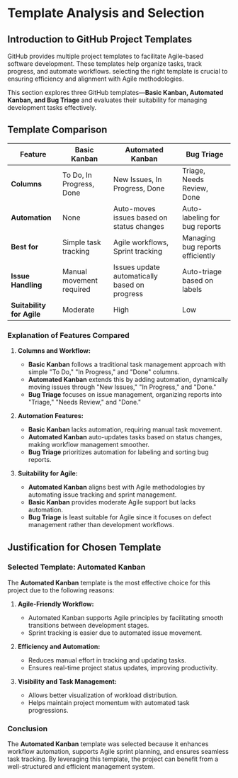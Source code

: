 # Template Analysis and Selection  

## Introduction to GitHub Project Templates  

GitHub provides multiple project templates to facilitate Agile-based software development. These templates help organize tasks, track progress, and automate workflows. selecting the right template is crucial to ensuring efficiency and alignment with Agile methodologies.  

This section explores three GitHub templates—**Basic Kanban, Automated Kanban, and Bug Triage** and evaluates their suitability for managing development tasks effectively.  


## Template Comparison  
  

| Feature              | Basic Kanban             | Automated Kanban         | Bug Triage            |
|----------------------|-------------------------|--------------------------|-----------------------|
| **Columns**         | To Do, In Progress, Done | New Issues, In Progress, Done | Triage, Needs Review, Done |
| **Automation**      | None                     | Auto-moves issues based on status changes | Auto-labeling for bug reports |
| **Best for**        | Simple task tracking     | Agile workflows, Sprint tracking | Managing bug reports efficiently |
| **Issue Handling**  | Manual movement required | Issues update automatically based on progress | Auto-triage based on labels |
| **Suitability for Agile** | Moderate | High | Low |

### Explanation of Features Compared  

1. **Columns and Workflow:**  
   - **Basic Kanban** follows a traditional task management approach with simple "To Do," "In Progress," and "Done" columns.  
   - **Automated Kanban** extends this by adding automation, dynamically moving issues through "New Issues," "In Progress," and "Done."  
   - **Bug Triage** focuses on issue management, organizing reports into "Triage," "Needs Review," and "Done."  

2. **Automation Features:**  
   - **Basic Kanban** lacks automation, requiring manual task movement.  
   - **Automated Kanban** auto-updates tasks based on status changes, making workflow management smoother.  
   - **Bug Triage** prioritizes automation for labeling and sorting bug reports.  

3. **Suitability for Agile:**  
   - **Automated Kanban** aligns best with Agile methodologies by automating issue tracking and sprint management.  
   - **Basic Kanban** provides moderate Agile support but lacks automation.  
   - **Bug Triage** is least suitable for Agile since it focuses on defect management rather than development workflows.  


## Justification for Chosen Template  

### **Selected Template: Automated Kanban**  

The **Automated Kanban** template is the most effective choice for this project due to the following reasons:  

1. **Agile-Friendly Workflow:**  
   - Automated Kanban supports Agile principles by facilitating smooth transitions between development stages.  
   - Sprint tracking is easier due to automated issue movement.  

2. **Efficiency and Automation:**  
   - Reduces manual effort in tracking and updating tasks.  
   - Ensures real-time project status updates, improving productivity.  

3. **Visibility and Task Management:**  
   - Allows better visualization of workload distribution.  
   - Helps maintain project momentum with automated task progressions.  

### **Conclusion**  

The **Automated Kanban** template was selected because it enhances workflow automation, supports Agile sprint planning, and ensures seamless task tracking. By leveraging this template, the project can benefit from a well-structured and efficient management system.  
